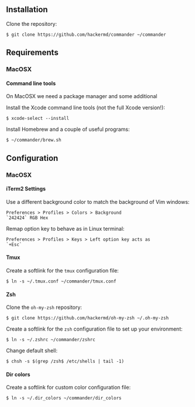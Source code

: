 ## Installation

Clone the repository:

    $ git clone https://github.com/hackermd/commander ~/commander


## Requirements

### MacOSX

#### Command line tools

On MacOSX we need a package manager and some additional 

Install the Xcode command line tools (not the full Xcode version!):

    $ xcode-select --install

Install Homebrew and a couple of useful programs:

    $ ~/commander/brew.sh

## Configuration

### MacOSX

#### iTerm2 Settings

Use a different background color to match the background of Vim windows:

    Preferences > Profiles > Colors > Background
    `242424` RGB Hex

Remap option key to behave as in Linux terminal:

    Preferences > Profiles > Keys > Left option key acts as
    `+Esc`

#### Tmux

Create a softlink for the `tmux` configuration file:

    $ ln -s ~/.tmux.conf ~/commander/tmux.conf

#### Zsh

Clone the `oh-my-zsh` repository:

    $ git clone https://github.com/hackermd/oh-my-zsh ~/.oh-my-zsh

Create a softlink for the `zsh` configuration file to set up your environment:

    $ ln -s ~/.zshrc ~/commander/zshrc
    
Change default shell:

    $ chsh -s $(grep /zsh$ /etc/shells | tail -1)

#### Dir colors

Create a softlink for custom color configuration file:

    $ ln -s ~/.dir_colors ~/commander/dir_colors


